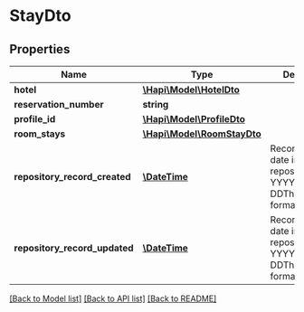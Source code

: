 # StayDto

## Properties
Name | Type | Description | Notes
------------ | ------------- | ------------- | -------------
**hotel** | [**\Hapi\Model\HotelDto**](HotelDto.md) |  | [optional] 
**reservation_number** | **string** |  | [optional] 
**profile_id** | [**\Hapi\Model\ProfileDto**](ProfileDto.md) |  | [optional] 
**room_stays** | [**\Hapi\Model\RoomStayDto**](RoomStayDto.md) |  | [optional] 
**repository_record_created** | [**\DateTime**](\DateTime.md) | Record create date in repository, in YYYY-MM-DDThh:mm:ss.sss format | [optional] 
**repository_record_updated** | [**\DateTime**](\DateTime.md) | Record update date in repository, in YYYY-MM-DDThh:mm:ss.sss format | [optional] 

[[Back to Model list]](../README.md#documentation-for-models) [[Back to API list]](../README.md#documentation-for-api-endpoints) [[Back to README]](../README.md)

